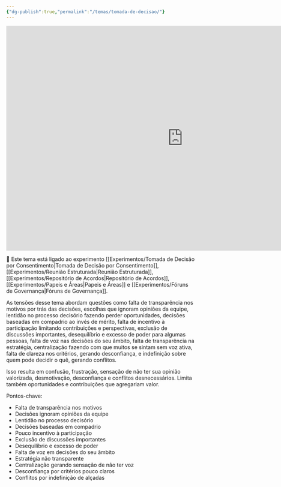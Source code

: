 ```yaml
---
{"dg-publish":true,"permalink":"/temas/tomada-de-decisao/"}
---
```


<iframe src="https://embed.kumu.io/b0e4558ef52906a18d2e37322726a331" width="940" height="600" frameborder="0"></iframe>

🔗 Este tema está ligado ao experimento [[Experimentos/Tomada de Decisão por Consentimento\|Tomada de Decisão por Consentimento]], [[Experimentos/Reunião Estruturada\|Reunião Estruturada]], [[Experimentos/Repositório de Acordos\|Repositório de Acordos]], [[Experimentos/Papeis e Áreas\|Papeis e Áreas]] e [[Experimentos/Fóruns de Governança\|Fóruns de Governança]].

 As tensões desse tema abordam questões como falta de transparência nos motivos por trás das decisões, escolhas que ignoram opiniões da equipe, lentidão no processo decisório fazendo perder oportunidades, decisões baseadas em compadrio ao invés de mérito, falta de incentivo à participação limitando contribuições e perspectivas, exclusão de discussões importantes, desequilíbrio e excesso de poder para algumas pessoas, falta de voz nas decisões do seu âmbito, falta de transparência na estratégia, centralização fazendo com que muitos se sintam sem voz ativa, falta de clareza nos critérios, gerando desconfiança, e indefinição sobre quem pode decidir o quê, gerando conflitos.

Isso resulta em confusão, frustração, sensação de não ter sua opinião valorizada, desmotivação, desconfiança e conflitos desnecessários. Limita também oportunidades e contribuições que agregariam valor.  

Pontos-chave:

* Falta de transparência nos motivos 
* Decisões ignoram opiniões da equipe
* Lentidão no processo decisório 
* Decisões baseadas em compadrio  
* Pouco incentivo à participação 
* Exclusão de discussões importantes
* Desequilíbrio e excesso de poder
* Falta de voz em decisões do seu âmbito
* Estratégia não transparente
* Centralização gerando sensação de não ter voz
* Desconfiança por critérios pouco claros
* Conflitos por indefinição de alçadas